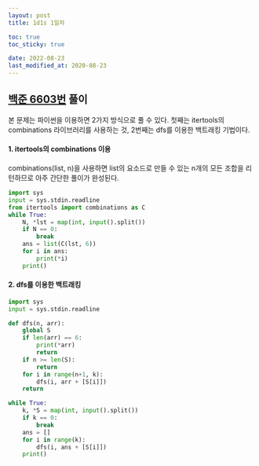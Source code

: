 ```yaml
---
layout: post
title: 1d1s 1일차

toc: true
toc_sticky: true

date: 2022-08-23
last_modified_at: 2020-08-23
---
```


## [백준 6603번](https://www.acmicpc.net/problem/6603, "문제 링크") 풀이
본 문제는 파이썬을 이용하면 2가지 방식으로 풀 수 있다. 첫째는 itertools의 combinations 라이브러리를 사용하는 것, 2번째는 dfs를 이용한 백트래킹 기법이다. 
#### 1. itertools의 combinations 이용
combinations(list, n)을 사용하면 list의 요소드로 만들 수 있는 n개의 모든 조합을 리턴하므로 아주 간단한 풀이가 완성된다.   

~~~python
import sys
input = sys.stdin.readline
from itertools import combinations as C
while True:
	N, *lst = map(int, input().split())
	if N == 0:
		break
	ans = list(C(lst, 6))
	for i in ans:
		print(*i)
	print()
~~~

#### 2. dfs를 이용한 백트래킹

~~~python
import sys
input = sys.stdin.readline

def dfs(n, arr):
    global S
    if len(arr) == 6:
        print(*arr)
        return
    if n >= len(S):
        return
    for i in range(n+1, k):
        dfs(i, arr + [S[i]])
    return

while True:
	k, *S = map(int, input().split())
	if k == 0:
		break
	ans = []
	for i in range(k):
		dfs(i, ans + [S[i]])
	print()
~~~